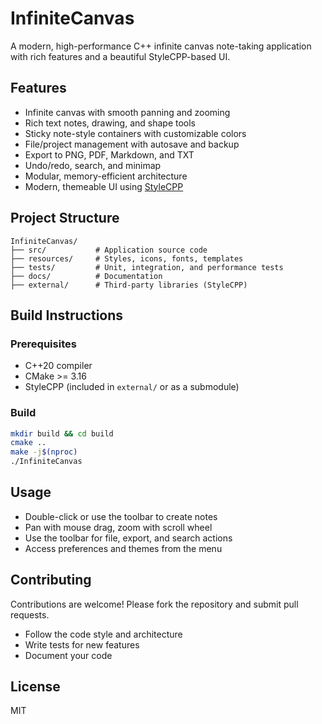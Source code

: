 # InfiniteCanvas

A modern, high-performance C++ infinite canvas note-taking application with rich features and a beautiful StyleCPP-based UI.

## Features
- Infinite canvas with smooth panning and zooming
- Rich text notes, drawing, and shape tools
- Sticky note-style containers with customizable colors
- File/project management with autosave and backup
- Export to PNG, PDF, Markdown, and TXT
- Undo/redo, search, and minimap
- Modular, memory-efficient architecture
- Modern, themeable UI using [StyleCPP](https://github.com/aas-cel/StyleCPP)

## Project Structure
```
InfiniteCanvas/
├── src/           # Application source code
├── resources/     # Styles, icons, fonts, templates
├── tests/         # Unit, integration, and performance tests
├── docs/          # Documentation
├── external/      # Third-party libraries (StyleCPP)
```

## Build Instructions

### Prerequisites
- C++20 compiler
- CMake >= 3.16
- StyleCPP (included in `external/` or as a submodule)

### Build
```sh
mkdir build && cd build
cmake ..
make -j$(nproc)
./InfiniteCanvas
```

## Usage
- Double-click or use the toolbar to create notes
- Pan with mouse drag, zoom with scroll wheel
- Use the toolbar for file, export, and search actions
- Access preferences and themes from the menu

## Contributing
Contributions are welcome! Please fork the repository and submit pull requests.
- Follow the code style and architecture
- Write tests for new features
- Document your code

## License
MIT
